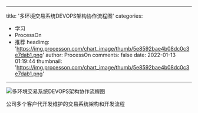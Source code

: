 
---
title: '多环境交易系统DEVOPS架构协作流程图'
categories: 
 - 学习
 - ProcessOn
 - 推荐
headimg: 'https://img.processon.com/chart_image/thumb/5e8592bae4b08dc0c3e7dab1.png'
author: ProcessOn
comments: false
date: 2022-01-13 01:19:44
thumbnail: 'https://img.processon.com/chart_image/thumb/5e8592bae4b08dc0c3e7dab1.png'
---

<div>   
<img class="thumb" alt="多环境交易系统DEVOPS架构协作流程图" src="https://img.processon.com/chart_image/thumb/5e8592bae4b08dc0c3e7dab1.png" referrerpolicy="no-referrer">
<p>公司多个客户代开发维护的交易系统架构和开发流程</p>  
</div>
            